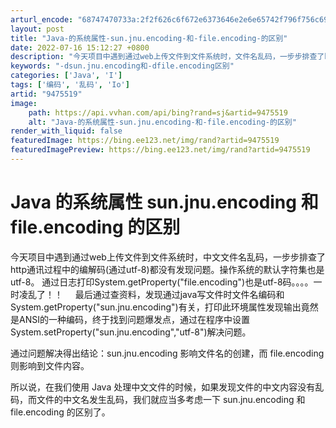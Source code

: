 ```yaml
---
arturl_encode: "68747470733a:2f2f626c6f672e6373646e2e6e65742f796f756c696e675f6c:682f61727469636c652f64657461696c732f39343735353139"
layout: post
title: "Java-的系统属性-sun.jnu.encoding-和-file.encoding-的区别"
date: 2022-07-16 15:12:27 +0800
description: "今天项目中遇到通过web上传文件到文件系统时，文件名乱码，一步步排查了http通讯过程中的编解码(通"
keywords: "-dsun.jnu.encoding和-dfile.encoding区别"
categories: ['Java', 'I']
tags: ['编码', '乱码', 'Io']
artid: "9475519"
image:
    path: https://api.vvhan.com/api/bing?rand=sj&artid=9475519
    alt: "Java-的系统属性-sun.jnu.encoding-和-file.encoding-的区别"
render_with_liquid: false
featuredImage: https://bing.ee123.net/img/rand?artid=9475519
featuredImagePreview: https://bing.ee123.net/img/rand?artid=9475519
---
```


# Java 的系统属性 sun.jnu.encoding 和 file.encoding 的区别

今天项目中遇到通过web上传文件到文件系统时，中文文件名乱码，一步步排查了http通讯过程中的编解码(通过utf-8)都没有发现问题。操作系统的默认字符集也是utf-8。 通过日志打印System.getProperty("file.encoding")也是utf-8码。。。。一时凌乱了！！     最后通过查资料，发现通过java写文件时文件名编码和System.getProperty("sun.jnu.encoding")有关，打印此环境属性发现输出竟然是ANSI的一种编码，终于找到问题爆发点，通过在程序中设置System.setProperty("sun.jnu.encoding","utf-8")解决问题。
  
  
  
通过问题解决得出结论：sun.jnu.encoding 影响文件名的创建，而 file.encoding 则影响到文件内容。
  
  
  
所以说，在我们使用 Java 处理中文文件的时候，如果发现文件的中文内容没有乱码，而文件的中文名发生乱码，我们就应当多考虑一下 sun.jnu.encoding 和 file.encoding 的区别了。